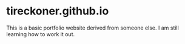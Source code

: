 # tireckoner.github.io

This is a basic portfolio website derived from someone else. I am still learning how to work it out. 
